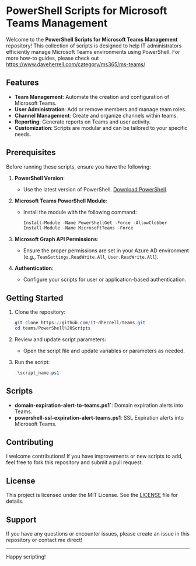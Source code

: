 # PowerShell Scripts for Microsoft Teams Management

Welcome to the **PowerShell Scripts for Microsoft Teams Management** repository! This collection of scripts is designed to help IT administrators efficiently manage Microsoft Teams environments using PowerShell.  For more how-to guides, please check out https://www.daveherrell.com/category/ms365/ms-teams/

## Features

- **Team Management**: Automate the creation and configuration of Microsoft Teams.
- **User Administration**: Add or remove members and manage team roles.
- **Channel Management**: Create and organize channels within teams.
- **Reporting**: Generate reports on Teams and user activity.
- **Customization**: Scripts are modular and can be tailored to your specific needs.

## Prerequisites

Before running these scripts, ensure you have the following:

1. **PowerShell Version**:
   - Use the latest version of PowerShell. [Download PowerShell](https://learn.microsoft.com/en-us/powershell/).

2. **Microsoft Teams PowerShell Module**:
   - Install the module with the following command:
     ```powershell
     Install-Module -Name PowerShellGet -Force -AllowClobber
     Install-Module -Name MicrosoftTeams -Force
     ```

3. **Microsoft Graph API Permissions**:
   - Ensure the proper permissions are set in your Azure AD environment (e.g., `TeamSettings.ReadWrite.All`, `User.ReadWrite.All`).

4. **Authentication**:
   - Configure your scripts for user or application-based authentication.

## Getting Started

1. Clone the repository:
   ```powershell
   git clone https://github.com/it-dherrell/teams.git
   cd teams/PowerShell%20Scripts
   ```

2. Review and update script parameters:
   - Open the script file and update variables or parameters as needed.

3. Run the script:
   ```powershell
   .\script_name.ps1
   ```

## Scripts

- **domain-expiration-alert-to-teams.ps1`**: Domain expiration alerts into Teams.
- **powershell-ssl-expiration-alert-teams.ps1**: SSL Expiration alerts into Microsoft Teams.


## Contributing

I welcome contributions! If you have improvements or new scripts to add, feel free to fork this repository and submit a pull request.

## License

This project is licensed under the MIT License. See the [LICENSE](../LICENSE) file for details.

## Support

If you have any questions or encounter issues, please create an issue in this repository or contact me direct!

---

Happy scripting!
